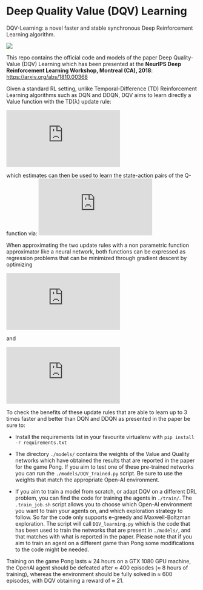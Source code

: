 # Deep Quality Value (DQV) Learning
DQV-Learning: a novel faster and stable synchronous Deep Reinforcement Learning algorithm.


![](https://user-images.githubusercontent.com/14283557/46071343-165d7b80-c180-11e8-8b23-37cfecb96534.jpg)

This repo contains the official code and models of the paper Deep Quality-Value (DQV) Learning which has been presented at the **NeurIPS Deep Reinforcement Learning Workshop, Montreal (CA), 2018**: https://arxiv.org/abs/1810.00368

Given a standard RL setting, unlike Temporal-Difference (TD) Reinforcement Learning algorithms such as DQN and DDQN, DQV aims to learn directly a Value function with the TD(λ) update rule:

![](https://latex.codecogs.com/gif.latex?V%28s_t%29%3A%3D%20V%28s_t%29%20&plus;%20%5Calpha%20%5Cbig%5B%20r_%7Bt%7D%20&plus;%20%5Cgamma%20V%28s_%7Bt&plus;1%7D%29%20-%20V%28s_t%29%20%5Cbig%5D)

which estimates can then be used to learn the state-action pairs of the Q-function via:
![](https://latex.codecogs.com/gif.latex?Q%28s_%7Bt%7D%2C%20a_%7Bt%7D%29%3A%3D%20Q%28s_%7Bt%7D%2C%20a_%7Bt%7D%29%20&plus;%20%5Calpha%20%5Cbig%5Br_%7Bt%7D%20&plus;%20%5Cgamma%20V%28s_%7Bt&plus;1%7D%29%20-%20Q%28s_%7Bt%7D%2C%20a_%7Bt%7D%29%20%5Cbig%5D)

When approximating the two update rules with a non parametric function approximator like a neural network, both functions can be expressed as regression problems that can be minimized through gradient descent by optimizing

![](https://latex.codecogs.com/gif.latex?L_%7B%5CPhi%7D%20%3D%20%5Cmathds%7BE%7D%20%5Cbig%5B%28r_%7Bt%7D%20&plus;%20%5Cgamma%20V%28s_%7Bt&plus;1%7D%2C%20%5CPhi%29%20-%20V%28s_%7Bt%7D%2C%20%5CPhi%29%29%5E%7B2%7D%5Cbig%5D%2C)

and

![](https://latex.codecogs.com/gif.latex?L_%7B%5Ctheta%7D%20%3D%20%5Cmathds%7BE%7D%20%5Cbig%5B%28r_%7Bt%7D%20&plus;%20%5Cgamma%20V%28s_%7Bt&plus;1%7D%2C%20%5CPhi%29%20-%20Q%28s_%7Bt%7D%2C%20a_%7Bt%7D%2C%20%5Ctheta%29%29%5E%7B2%7D%5Cbig%5D)

To check the benefits of these update rules that are able to learn up to 3 times faster and better than DQN and DDQN as presented in the paper be sure to:

  * Install the requirements list in your favourite virtualenv with `pip install -r requirements.txt`

  * The directory `./models/` contains the weights of the Value and Quality networks which have obtained the results that are reported in the paper for the game Pong. If you aim to test one of these pre-trained networks you can run the `./models/DQV_Trained.py` script. Be sure to use the weights that match the appropriate Open-AI environment. 
  
  * If you aim to train a model from scratch, or adapt DQV on a different DRL problem, you can find the code for training the agents in `./train/`. The `.train_job.sh` script allows you to choose which Open-AI environment you want to train your agents on, and which exploration strategy to follow. So far the code only supports e-greedy and Maxwell-Boltzman exploration. The script will call `DQV_learning.py` which is the code that has been used to train the networks that are present in `./models/`, and that matches with what is reported in the paper. Please note that if you aim to train an agent on a different game than Pong some modifications to the code might be needed.
  
 Training on the game Pong lasts ≈ 24 hours on a GTX 1080 GPU machine, the OpenAI agent should be defeated after ≈ 400 episodes (≈ 8 hours of training), whereas the environment should be fully solved in ≈ 600 episodes, with DQV obtaining a reward of ≈ 21.
